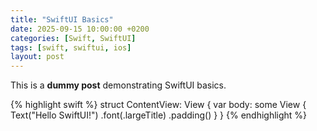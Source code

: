 ```yaml
---
title: "SwiftUI Basics"
date: 2025-09-15 10:00:00 +0200
categories: [Swift, SwiftUI]
tags: [swift, swiftui, ios]
layout: post
---
```


This is a **dummy post** demonstrating SwiftUI basics.

{% highlight swift %}
struct ContentView: View {
    var body: some View {
        Text("Hello SwiftUI!")
            .font(.largeTitle)
            .padding()
    }
}
{% endhighlight %}
